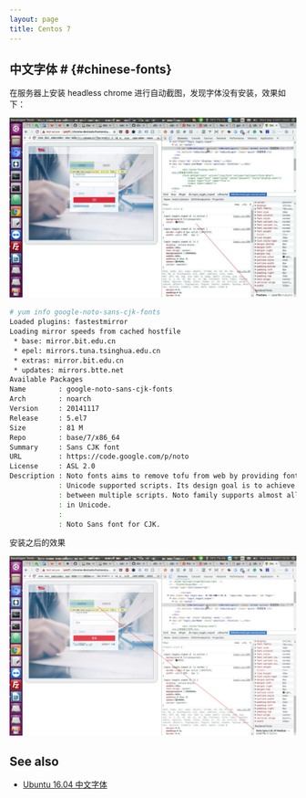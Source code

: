 ```yaml
---
layout: page
title: Centos 7
---
```


## 中文字体 # {#chinese-fonts}

在服务器上安装 headless chrome 进行自动截图，发现字体没有安装，效果如下：

![](/attachments/centos/screenshot_20170904_004.jpg)

```sh
# yum info google-noto-sans-cjk-fonts
Loaded plugins: fastestmirror
Loading mirror speeds from cached hostfile
 * base: mirror.bit.edu.cn
 * epel: mirrors.tuna.tsinghua.edu.cn
 * extras: mirror.bit.edu.cn
 * updates: mirrors.btte.net
Available Packages
Name        : google-noto-sans-cjk-fonts
Arch        : noarch
Version     : 20141117
Release     : 5.el7
Size        : 81 M
Repo        : base/7/x86_64
Summary     : Sans CJK font
URL         : https://code.google.com/p/noto
License     : ASL 2.0
Description : Noto fonts aims to remove tofu from web by providing fonts for all
            : Unicode supported scripts. Its design goal is to achieve visual harmonization
            : between multiple scripts. Noto family supports almost all scripts available
            : in Unicode.
            :
            : Noto Sans font for CJK.
```

安装之后的效果

![](/attachments/centos/screenshot_20170904_005.jpg)

## See also

- [Ubuntu 16.04 中文字体](/development/linux/ubuntu-16.04.html#chinese-fonts)

